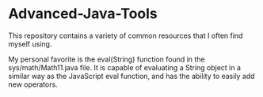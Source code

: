 # Advanced-Java-Tools
This repository contains a variety of common resources that I often find myself using. 

My personal favorite is the eval(String) function found in the sys/math/Math11.java file. It is capable of evaluating a String object in a similar way as the JavaScript eval function, and has the ability to easily add new operators. 